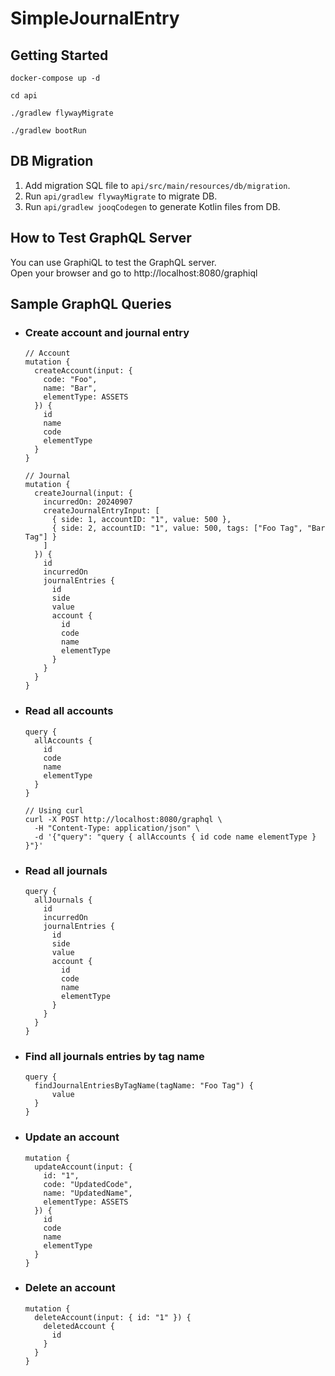 # SimpleJournalEntry

## Getting Started

```shell
docker-compose up -d

cd api

./gradlew flywayMigrate

./gradlew bootRun
```

## DB Migration

1. Add migration SQL file to `api/src/main/resources/db/migration`.
2. Run `api/gradlew flywayMigrate` to migrate DB.
3. Run `api/gradlew jooqCodegen` to generate Kotlin files from DB.

## How to Test GraphQL Server

You can use GraphiQL to test the GraphQL server.  
Open your browser and go to http://localhost:8080/graphiql

## Sample GraphQL Queries
- ### Create account and journal entry
  ```
  // Account
  mutation {
    createAccount(input: {
      code: "Foo",
      name: "Bar",
      elementType: ASSETS
    }) {
      id
      name
      code
      elementType
    }
  }

  // Journal
  mutation {
    createJournal(input: {
      incurredOn: 20240907
      createJournalEntryInput: [
        { side: 1, accountID: "1", value: 500 },
        { side: 2, accountID: "1", value: 500, tags: ["Foo Tag", "Bar Tag"] }
      ]
    }) {
      id
      incurredOn
      journalEntries {
        id
        side
        value
        account {
          id
          code
          name
          elementType
        }
      }
    }
  }
  ```

- ### Read all accounts
  ```
  query {
    allAccounts {
      id
      code
      name
      elementType
    }
  }

  // Using curl
  curl -X POST http://localhost:8080/graphql \
    -H "Content-Type: application/json" \
    -d '{"query": "query { allAccounts { id code name elementType } }"}'
  ```

- ### Read all journals

  ```
  query {
    allJournals {
      id
      incurredOn
      journalEntries {
        id
        side
        value
        account {
          id
          code
          name
          elementType
        }
      }
    }
  }
  ```

- ### Find all journals entries by tag name
  ```
  query {
    findJournalEntriesByTagName(tagName: "Foo Tag") {
        value
    }
  }
  ```

- ### Update an account
  ```
  mutation {
    updateAccount(input: {
      id: "1",
      code: "UpdatedCode",
      name: "UpdatedName",
      elementType: ASSETS
    }) {
      id
      code
      name
      elementType
    }
  }
  ```

- ### Delete an account
  ```
  mutation {
    deleteAccount(input: { id: "1" }) {
      deletedAccount {
        id
      }
    }
  }
  ```